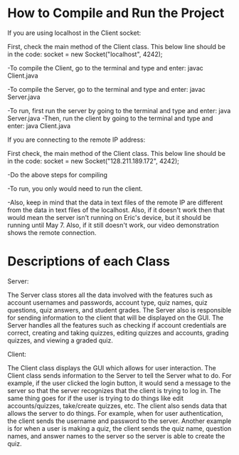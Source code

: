 # How to Compile and Run the Project

If you are using localhost in the Client socket:

First, check the main method of the Client class. This below line should be in the code:
socket = new Socket("localhost", 4242);

-To compile the Client, go to the terminal and type and enter: javac Client.java

-To compile the Server, go to the terminal and type and enter: javac Server.java

-To run, first run the server by going to the terminal and type and enter: java Server.java
-Then, run the client by going to the terminal and type and enter: java Client.java

If you are connecting to the remote IP address:

First check, the main method of the Client class. This below line should be in the code:
socket = new Socket("128.211.189.172", 4242);


-Do the above steps for compiling

-To run, you only would need to run the client.

-Also, keep in mind that the data in text files of the remote IP are different from the data in text files of the localhost. Also, if it doesn't work then that would mean the server isn't running on Eric's device, but it should be running until May 7. Also, if it still doesn't work, our video demonstration shows the remote connection.

# Descriptions of each Class
Server:

The Server class stores all the data involved with the features such as account usernames and passwords, account type, quiz names, quiz questions, quiz answers, and student grades. The Server also is responsible for sending information to the client that will be displayed on the GUI. The Server handles all the features such as checking if account credentials are correct, creating and taking quizzes, editing quizzes and accounts, grading quizzes, and viewing a graded quiz.

Client:

The Client class displays the GUI which allows for user interaction. The Client class sends information to the Server to tell the Server what to do. For example, if the user clicked the login button, it would send a message to the server so that the server recognizes that the client is trying to log in. The same thing goes for if the user is trying to do things like edit accounts/quizzes, take/create quizzes, etc. The client also sends data that allows the server to do things. For example, when for user authentication, the client sends the username and password to the server. Another example is for when a user is making a quiz, the client sends the quiz name, question names, and answer names to the server so the server is able to create the quiz.
